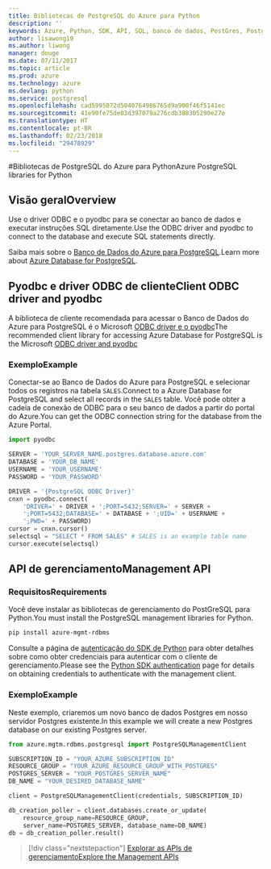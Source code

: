 ```yaml
---
title: Bibliotecas de PostgreSQL do Azure para Python
description: ''
keywords: Azure, Python, SDK, API, SQL, banco de dados, PostGres, PostgreSQL
author: lisawong19
ms.author: liwong
manager: douge
ms.date: 07/11/2017
ms.topic: article
ms.prod: azure
ms.technology: azure
ms.devlang: python
ms.service: postgresql
ms.openlocfilehash: cad5995072d5040764986765d9a900f46f5141ec
ms.sourcegitcommit: 41e90fe75de03d397079a276cdb388305290e27e
ms.translationtype: HT
ms.contentlocale: pt-BR
ms.lasthandoff: 02/23/2018
ms.locfileid: "29478929"
---
```

#<a name="azure-postgresql-libraries-for-python"></a><span data-ttu-id="2b6fa-103">Bibliotecas de PostgreSQL do Azure para Python</span><span class="sxs-lookup"><span data-stu-id="2b6fa-103">Azure PostgreSQL libraries for Python</span></span>

## <a name="overview"></a><span data-ttu-id="2b6fa-104">Visão geral</span><span class="sxs-lookup"><span data-stu-id="2b6fa-104">Overview</span></span>
<span data-ttu-id="2b6fa-105">Use o driver ODBC e o pyodbc para se conectar ao banco de dados e executar instruções SQL diretamente.</span><span class="sxs-lookup"><span data-stu-id="2b6fa-105">Use the ODBC driver and pyodbc to connect to the database and execute SQL statements directly.</span></span>

<span data-ttu-id="2b6fa-106">Saiba mais sobre o [Banco de Dados do Azure para PostgreSQL](https://docs.microsoft.com/azure/postgresql/).</span><span class="sxs-lookup"><span data-stu-id="2b6fa-106">Learn more about [Azure Database for PostgreSQL](https://docs.microsoft.com/azure/postgresql/).</span></span>

## <a name="client-odbc-driver-and-pyodbc"></a><span data-ttu-id="2b6fa-107">Pyodbc e driver ODBC de cliente</span><span class="sxs-lookup"><span data-stu-id="2b6fa-107">Client ODBC driver and pyodbc</span></span>
<span data-ttu-id="2b6fa-108">A biblioteca de cliente recomendada para acessar o Banco de Dados do Azure para PostgreSQL é o Microsoft [ODBC driver e o pyodbc](https://docs.microsoft.com/azure/sql-database/sql-database-connect-query-python#install-the-python-and-database-communication-libraries)</span><span class="sxs-lookup"><span data-stu-id="2b6fa-108">The recommended client library for accessing Azure Database for PostgreSQL is the Microsoft [ODBC driver and pyodbc](https://docs.microsoft.com/azure/sql-database/sql-database-connect-query-python#install-the-python-and-database-communication-libraries)</span></span>

### <a name="example"></a><span data-ttu-id="2b6fa-109">Exemplo</span><span class="sxs-lookup"><span data-stu-id="2b6fa-109">Example</span></span> 

<span data-ttu-id="2b6fa-110">Conectar-se ao Banco de Dados do Azure para PostgreSQL e selecionar todos os registros na tabela `SALES`.</span><span class="sxs-lookup"><span data-stu-id="2b6fa-110">Connect to a Azure Database for PostgreSQL and select all records in the `SALES` table.</span></span> <span data-ttu-id="2b6fa-111">Você pode obter a cadeia de conexão de ODBC para o seu banco de dados a partir do portal do Azure.</span><span class="sxs-lookup"><span data-stu-id="2b6fa-111">You can get the ODBC connection string for the database from the Azure Portal.</span></span>

```python
import pyodbc

SERVER = 'YOUR_SERVER_NAME.postgres.database.azure.com'
DATABASE = 'YOUR_DB_NAME'
USERNAME = 'YOUR_USERNAME'
PASSWORD = 'YOUR_PASSWORD'

DRIVER = '{PostgreSQL ODBC Driver}'
cnxn = pyodbc.connect(
    'DRIVER=' + DRIVER + ';PORT=5432;SERVER=' + SERVER +
    ';PORT=5432;DATABASE=' + DATABASE + ';UID=' + USERNAME +
    ';PWD=' + PASSWORD)
cursor = cnxn.cursor()
selectsql = "SELECT * FROM SALES" # SALES is an example table name
cursor.execute(selectsql)
```

## <a name="management-api"></a><span data-ttu-id="2b6fa-112">API de gerenciamento</span><span class="sxs-lookup"><span data-stu-id="2b6fa-112">Management API</span></span>
### <a name="requirements"></a><span data-ttu-id="2b6fa-113">Requisitos</span><span class="sxs-lookup"><span data-stu-id="2b6fa-113">Requirements</span></span>
<span data-ttu-id="2b6fa-114">Você deve instalar as bibliotecas de gerenciamento do PostGreSQL para Python.</span><span class="sxs-lookup"><span data-stu-id="2b6fa-114">You must install the PostgreSQL management libraries for Python.</span></span>
```bash
pip install azure-mgmt-rdbms
```

<span data-ttu-id="2b6fa-115">Consulte a página de [autenticação do SDK de Python](https://docs.microsoft.com/python/azure/python-sdk-azure-authenticate) para obter detalhes sobre como obter credenciais para autenticar com o cliente de gerenciamento.</span><span class="sxs-lookup"><span data-stu-id="2b6fa-115">Please see the [Python SDK authentication](https://docs.microsoft.com/python/azure/python-sdk-azure-authenticate) page for details on obtaining credentials to authenticate with the management client.</span></span>

### <a name="example"></a><span data-ttu-id="2b6fa-116">Exemplo</span><span class="sxs-lookup"><span data-stu-id="2b6fa-116">Example</span></span>
<span data-ttu-id="2b6fa-117">Neste exemplo, criaremos um novo banco de dados Postgres em nosso servidor Postgres existente.</span><span class="sxs-lookup"><span data-stu-id="2b6fa-117">In this example we will create a new Postgres database on our existing Postgres server.</span></span>
```python
from azure.mgtm.rdbms.postgresql import PostgreSQLManagementClient

SUBSCRIPTION_ID = "YOUR_AZURE_SUBSCRIPTION_ID"
RESOURCE_GROUP = "YOUR_AZURE_RESOURCE_GROUP_WITH_POSTGRES"
POSTGRES_SERVER = "YOUR_POSTGRES_SERVER_NAME"
DB_NAME = "YOUR_DESIRED_DATABASE_NAME"

client = PostgreSQLManagementClient(credentials, SUBSCRIPTION_ID)

db_creation_poller = client.databases.create_or_update(
    resource_group_name=RESOURCE_GROUP,
    server_name=POSTGRES_SERVER, database_name=DB_NAME)
db = db_creation_poller.result()
```

> [!div class="nextstepaction"]
> [<span data-ttu-id="2b6fa-118">Explorar as APIs de gerenciamento</span><span class="sxs-lookup"><span data-stu-id="2b6fa-118">Explore the Management APIs</span></span>](/python/api/overview/azure/postgresql/management)


